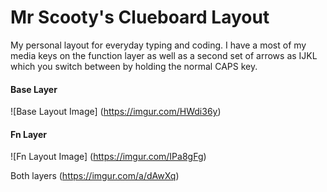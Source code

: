 # Mr Scooty's Clueboard Layout

My personal layout for everyday typing and coding. 
I have a most of my media keys on the function layer as well as a second set of arrows as IJKL which you switch between by holding the normal CAPS key. 


#### Base Layer
![Base Layout Image] (https://imgur.com/HWdi36y)

#### Fn Layer
![Fn Layout Image] (https://imgur.com/IPa8gFg)



Both layers (https://imgur.com/a/dAwXq)
